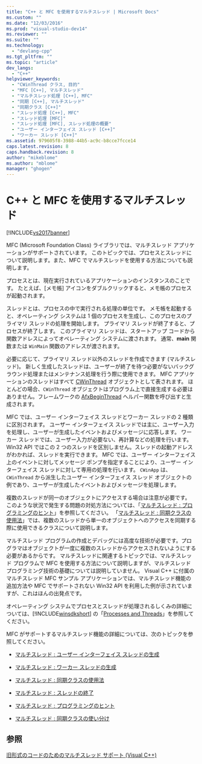 ```yaml
---
title: "C++ と MFC を使用するマルチスレッド | Microsoft Docs"
ms.custom: ""
ms.date: "12/03/2016"
ms.prod: "visual-studio-dev14"
ms.reviewer: ""
ms.suite: ""
ms.technology: 
  - "devlang-cpp"
ms.tgt_pltfrm: ""
ms.topic: "article"
dev_langs: 
  - "C++"
helpviewer_keywords: 
  - "CWinThread クラス, 目的"
  - "MFC [C++], マルチスレッド"
  - "マルチスレッド処理 [C++], MFC"
  - "同期 [C++], マルチスレッド"
  - "同期クラス [C++]"
  - "スレッド処理 [C++], MFC"
  - "スレッド処理 [MFC]"
  - "スレッド処理 [MFC], スレッド処理の概要"
  - "ユーザー インターフェイス スレッド [C++]"
  - "ワーカー スレッド [C++]"
ms.assetid: 979605f8-3988-44b5-ac9c-b8cce7fcce14
caps.latest.revision: 8
caps.handback.revision: 8
author: "mikeblome"
ms.author: "mblome"
manager: "ghogen"
---
```

# C++ と MFC を使用するマルチスレッド
[!INCLUDE[vs2017banner](../assembler/inline/includes/vs2017banner.md)]

MFC \(Microsoft Foundation Class\) ライブラリでは、マルチスレッド アプリケーションがサポートされています。  このトピックでは、プロセスとスレッドについて説明します。また、MFC でマルチスレッドを使用する方法についても説明します。  
  
 プロセスとは、現在実行されているアプリケーションのインスタンスのことです。  たとえば、\[メモ帳\] アイコンをダブルクリックすると、メモ帳のプロセスが起動されます。  
  
 スレッドとは、プロセスの中で実行される処理の単位です。  メモ帳を起動すると、オペレーティング システムは 1 個のプロセスを生成し、このプロセスのプライマリ スレッドの処理を開始します。  プライマリ スレッドが終了すると、プロセスが終了します。  このプライマリ スレッドは、スタートアップ コードから関数アドレスによってオペレーティング システムに渡されます。  通常、**main** 関数または `WinMain` 関数のアドレスが渡されます。  
  
 必要に応じて、プライマリ スレッド以外のスレッドを作成できます \(マルチスレッド\)。  新しく生成したスレッドは、ユーザーが終了を待つ必要がないバックグラウンド処理またはメンテナンス処理を行う際に使用できます。  MFC アプリケーションのスレッドはすべて [CWinThread](../mfc/reference/cwinthread-class.md) オブジェクトとして表されます。  ほとんどの場合、`CWinThread` オブジェクトはプログラム上で直接生成する必要はありません。フレームワークの [AfxBeginThread](../Topic/AfxBeginThread.md) ヘルパー関数を呼び出すと生成されます。  
  
 MFC では、ユーザー インターフェイス スレッドとワーカー スレッドの 2 種類に区別されます。  ユーザー インターフェイス スレッドでは主に、ユーザー入力を処理し、ユーザーが生成したイベントおよびメッセージに応答します。  ワーカー スレッドでは、ユーザー入力が必要ない、再計算などの処理を行います。  Win32 API ではこの 2 つのスレッドを区別しません。スレッドの起動アドレスがわかれば、スレッドを実行できます。  MFC では、ユーザー インターフェイス上のイベントに対してメッセージ ポンプを指定することにより、ユーザー インターフェイス スレッドに対して専用の処理を行います。  `CWinApp` は、`CWinThread` から派生したユーザー インターフェイス スレッド オブジェクトの例であり、ユーザーが生成したイベントおよびメッセージを処理します。  
  
 複数のスレッドが同一のオブジェクトにアクセスする場合は注意が必要です。  このような状況で発生する問題の対処方法については、「[マルチスレッド : プログラミングのヒント](../parallel/multithreading-programming-tips.md)」を参照してください。  「[マルチスレッド : 同期クラスの使用法](../parallel/multithreading-how-to-use-the-synchronization-classes.md)」では、複数のスレッドから単一のオブジェクトへのアクセスを同期する際に使用できるクラスについて説明します。  
  
 マルチスレッド プログラムの作成とデバッグには高度な技術が必要です。プログラマはオブジェクトが一度に複数のスレッドからアクセスされないようにする必要があるからです。  マルチスレッドに関連するトピックでは、マルチスレッド プログラムで MFC を使用する方法について説明しますが、マルチスレッド プログラミング技術の基礎については説明していません。  Visual C\+\+ に付属のマルチスレッド MFC サンプル アプリケーションでは、マルチスレッド機能の追加方法や MFC でサポートされない Win32 API を利用した例が示されていますが、これはほんの出発点です。  
  
 オペレーティング システムでプロセスとスレッドが処理されるしくみの詳細については、[!INCLUDE[winsdkshort](../atl/reference/includes/winsdkshort_md.md)] の「[Processes and Threads](http://msdn.microsoft.com/library/windows/desktop/ms684841)」を参照してください。  
  
 MFC がサポートするマルチスレッド機能の詳細については、次のトピックを参照してください。  
  
-   [マルチスレッド : ユーザー インターフェイス スレッドの生成](../parallel/multithreading-creating-user-interface-threads.md)  
  
-   [マルチスレッド : ワーカー スレッドの生成](../parallel/multithreading-creating-worker-threads.md)  
  
-   [マルチスレッド : 同期クラスの使用法](../parallel/multithreading-how-to-use-the-synchronization-classes.md)  
  
-   [マルチスレッド : スレッドの終了](../parallel/multithreading-terminating-threads.md)  
  
-   [マルチスレッド : プログラミングのヒント](../parallel/multithreading-programming-tips.md)  
  
-   [マルチスレッド : 同期クラスの使い分け](../parallel/multithreading-when-to-use-the-synchronization-classes.md)  
  
## 参照  
 [旧形式のコードのためのマルチスレッド サポート \(Visual C\+\+\)](../parallel/multithreading-support-for-older-code-visual-cpp.md)